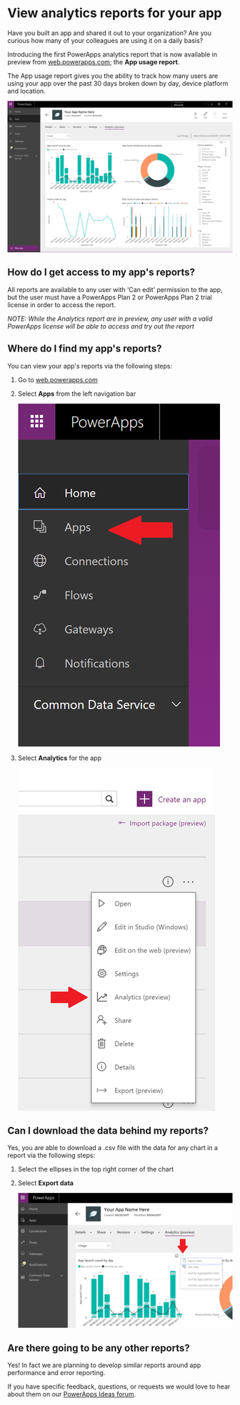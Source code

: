 <properties
	pageTitle="App Analytics | Microsoft PowerApps"
	description="View reports to review the usage and performance of your app."
	services=""
	suite="powerapps"
	documentationCenter="na"
	authors="jamesol-msft"
	manager="anneta"
	editor=""
	tags=""
	/>

<tags
	ms.service="powerapps"
	ms.devlang="na"
	ms.topic="article"
	ms.tgt_pltfrm="na"
	ms.workload="na"
	ms.date="08/29/2017"
	ms.author="jamesol"/>

# View analytics reports for your app #
Have you built an app and shared it out to your organization?  Are you curious how many of your colleagues are using it on a daily basis?

Introducing the first  PowerApps analytics report that is now available in preview from [web.powerapps.com](1); the **App usage report**.

The App usage report gives you the ability to track how many users are using your app over the past 30 days broken down by day, device platform and location.

![App usage report](./media/app-analytics/analytics.png)

## How do I get access to my app's reports? ##
All reports are available to any user with ‘Can edit’ permission to the app, but the user must have a PowerApps Plan 2 or PowerApps Plan 2 trial license in order to access the report.

*NOTE: While the Analytics report are in preview, any user with a valid PowerApps license will be able to access and try out the report*

## Where do I find my app's reports? ##
You can view your app's reports via the following steps:

1. Go to [web.powerapps.com](1)

1. Select **Apps** from the left navigation bar

	![Left navigation bar](./media/app-analytics/left-nav.png)

1. Select **Analytics** for the app

	![Analytics entry point](./media/app-analytics/analytics-entry-point.png)

## Can I download the data behind my reports? ##
Yes, you are able to download a .csv file with the data for any chart in a report via the following steps:

1. Select the ellipses in the top right corner of the chart

1. Select **Export data**

	![Download chart data](./media/app-analytics/analytics-download.png)

## Are there going to be any other reports? ##
Yes! In fact we are planning to develop similar reports around app performance and error reporting.

If you have specific feedback, questions, or requests we would love to hear about them on our [PowerApps Ideas forum](2).

[1]: https://web.powerapps.com
[2]: https://powerusers.microsoft.com/t5/PowerApps-Ideas/idb-p/PowerAppsIdeas
